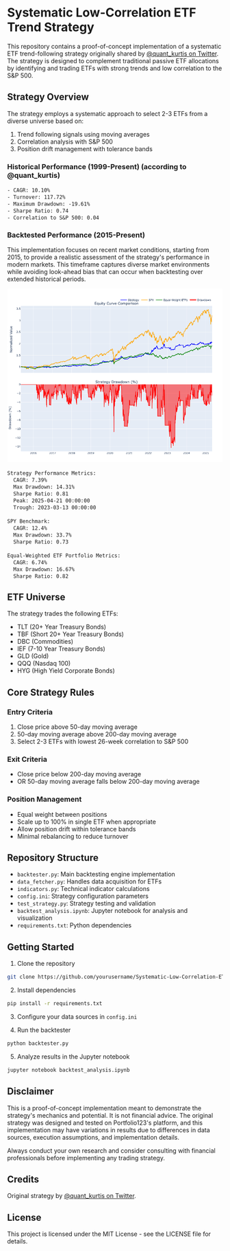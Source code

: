 # Systematic Low-Correlation ETF Trend Strategy

This repository contains a proof-of-concept implementation of a systematic ETF trend-following strategy originally shared by [@quant_kurtis on Twitter](https://x.com/quant_kurtis/status/1917933362897142179). The strategy is designed to complement traditional passive ETF allocations by identifying and trading ETFs with strong trends and low correlation to the S&P 500.

## Strategy Overview

The strategy employs a systematic approach to select 2-3 ETFs from a diverse universe based on:
1. Trend following signals using moving averages
2. Correlation analysis with S&P 500
3. Position drift management with tolerance bands

### Historical Performance (1999-Present) (according to @quant_kurtis)
```
- CAGR: 10.10%
- Turnover: 117.72%
- Maximum Drawdown: -19.61%
- Sharpe Ratio: 0.74
- Correlation to S&P 500: 0.04
```

### Backtested Performance (2015-Present)
This implementation focuses on recent market conditions, starting from 2015, to provide a realistic assessment of the strategy's performance in modern markets. This timeframe captures diverse market environments while avoiding look-ahead bias that can occur when backtesting over extended historical periods.

![Strategy Backtest Results](backtest.png)

```
Strategy Performance Metrics:
  CAGR: 7.39%
  Max Drawdown: 14.31%
  Sharpe Ratio: 0.81
  Peak: 2025-04-21 00:00:00
  Trough: 2023-03-13 00:00:00

SPY Benchmark:
  CAGR: 12.4%
  Max Drawdown: 33.7%
  Sharpe Ratio: 0.73

Equal-Weighted ETF Portfolio Metrics:
  CAGR: 6.74%
  Max Drawdown: 16.67%
  Sharpe Ratio: 0.82
```

## ETF Universe

The strategy trades the following ETFs:
- TLT (20+ Year Treasury Bonds)
- TBF (Short 20+ Year Treasury Bonds)
- DBC (Commodities)
- IEF (7-10 Year Treasury Bonds)
- GLD (Gold)
- QQQ (Nasdaq 100)
- HYG (High Yield Corporate Bonds)

## Core Strategy Rules

### Entry Criteria
1. Close price above 50-day moving average
2. 50-day moving average above 200-day moving average
3. Select 2-3 ETFs with lowest 26-week correlation to S&P 500

### Exit Criteria
- Close price below 200-day moving average
- OR 50-day moving average falls below 200-day moving average

### Position Management
- Equal weight between positions
- Scale up to 100% in single ETF when appropriate
- Allow position drift within tolerance bands
- Minimal rebalancing to reduce turnover

## Repository Structure

- `backtester.py`: Main backtesting engine implementation
- `data_fetcher.py`: Handles data acquisition for ETFs
- `indicators.py`: Technical indicator calculations
- `config.ini`: Strategy configuration parameters
- `test_strategy.py`: Strategy testing and validation
- `backtest_analysis.ipynb`: Jupyter notebook for analysis and visualization
- `requirements.txt`: Python dependencies

## Getting Started

1. Clone the repository
```bash
git clone https://github.com/yourusername/Systematic-Low-Correlation-ETF-Trend-Strategy.git
```

2. Install dependencies
```bash
pip install -r requirements.txt
```

3. Configure your data sources in `config.ini`

4. Run the backtester
```bash
python backtester.py
```

5. Analyze results in the Jupyter notebook
```bash
jupyter notebook backtest_analysis.ipynb
```

## Disclaimer

This is a proof-of-concept implementation meant to demonstrate the strategy's mechanics and potential. It is not financial advice. The original strategy was designed and tested on Portfolio123's platform, and this implementation may have variations in results due to differences in data sources, execution assumptions, and implementation details.

Always conduct your own research and consider consulting with financial professionals before implementing any trading strategy.

## Credits

Original strategy by [@quant_kurtis on Twitter](https://x.com/quant_kurtis/status/1917933362897142179).

## License

This project is licensed under the MIT License - see the LICENSE file for details.